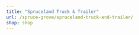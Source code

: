 ```yaml
---
title: "Spruceland Truck & Trailer"
url: /spruce-grove/spruceland-truck-and-trailer/
shop: shop
---
```

